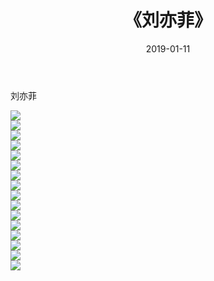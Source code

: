 ﻿---
layout: post
title:  《刘亦菲》
date:   2019-01-11
img: http://img.660000.xyz/Sharelink/唯美/2019/刘亦菲/000.jpg
categories: [美女, 清纯, 唯美]
---

刘亦菲

  ![](http://img.660000.xyz/Sharelink/唯美/2019/刘亦菲/001.jpg) <br> ![](http://img.660000.xyz/Sharelink/唯美/2019/刘亦菲/002.jpg) <br> ![](http://img.660000.xyz/Sharelink/唯美/2019/刘亦菲/003.jpg) <br> ![](http://img.660000.xyz/Sharelink/唯美/2019/刘亦菲/004.jpg) <br> ![](http://img.660000.xyz/Sharelink/唯美/2019/刘亦菲/005.jpg) <br> ![](http://img.660000.xyz/Sharelink/唯美/2019/刘亦菲/006.jpg) <br> ![](http://img.660000.xyz/Sharelink/唯美/2019/刘亦菲/007.jpg) <br> ![](http://img.660000.xyz/Sharelink/唯美/2019/刘亦菲/008.jpg) <br> ![](http://img.660000.xyz/Sharelink/唯美/2019/刘亦菲/009.jpg) <br> ![](http://img.660000.xyz/Sharelink/唯美/2019/刘亦菲/010.jpg) <br> ![](http://img.660000.xyz/Sharelink/唯美/2019/刘亦菲/011.jpg) <br> ![](http://img.660000.xyz/Sharelink/唯美/2019/刘亦菲/012.jpg) <br> ![](http://img.660000.xyz/Sharelink/唯美/2019/刘亦菲/013.jpg) <br> ![](http://img.660000.xyz/Sharelink/唯美/2019/刘亦菲/014.jpg) <br> ![](http://img.660000.xyz/Sharelink/唯美/2019/刘亦菲/015.jpg) <br> ![](http://img.660000.xyz/Sharelink/唯美/2019/刘亦菲/016.jpg) <br>